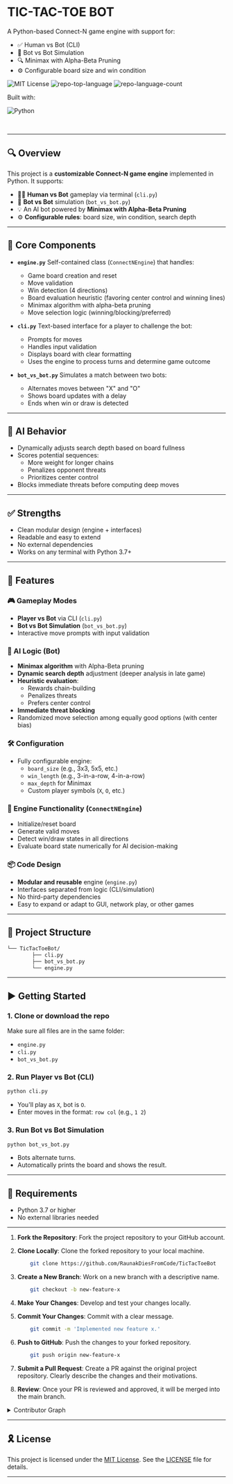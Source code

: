 <div align="left">

# TIC-TAC-TOE BOT

A Python-based Connect-N game engine with support for:

- ✅ Human vs Bot (CLI)
- 🤖 Bot vs Bot Simulation
- 🔍 Minimax with Alpha-Beta Pruning
- ⚙️ Configurable board size and win condition

<p align="left">
    <img src="https://img.shields.io/github/license/RaunakDiesFromCode/TicTacToeBot?style=flat&logo=opensourceinitiative&logoColor=white&color=0080ff&label=License&labelColor=gray&message=MIT" alt="MIT License">
    <img src="https://img.shields.io/github/languages/top/RaunakDiesFromCode/TicTacToeBot?style=flat&color=0080ff" alt="repo-top-language">
    <img src="https://img.shields.io/github/languages/count/RaunakDiesFromCode/TicTacToeBot?style=flat&color=0080ff" alt="repo-language-count">
</p>

<p align="left">Built with:</p>
<p align="left">
    <img src="https://img.shields.io/badge/Python-3776AB.svg?style=flat&logo=Python&logoColor=white" alt="Python">
</p>
</div>

<br clear="right">

---

## 🔍 Overview

This project is a **customizable Connect-N game engine** implemented in Python. It supports:

- 🧑‍💻 **Human vs Bot** gameplay via terminal (`cli.py`)
- 🤖 **Bot vs Bot** simulation (`bot_vs_bot.py`)
- 💡 An AI bot powered by **Minimax with Alpha-Beta Pruning**
- ⚙️ **Configurable rules**: board size, win condition, search depth

---

## 🔧 Core Components

- **`engine.py`**
    Self-contained class (`ConnectNEngine`) that handles:
    - Game board creation and reset
    - Move validation
    - Win detection (4 directions)
    - Board evaluation heuristic (favoring center control and winning lines)
    - Minimax algorithm with alpha-beta pruning
    - Move selection logic (winning/blocking/preferred)

- **`cli.py`**
    Text-based interface for a player to challenge the bot:
    - Prompts for moves
    - Handles input validation
    - Displays board with clear formatting
    - Uses the engine to process turns and determine game outcome

- **`bot_vs_bot.py`**
    Simulates a match between two bots:
    - Alternates moves between "X" and "O"
    - Shows board updates with a delay
    - Ends when win or draw is detected

---

## 🧠 AI Behavior

- Dynamically adjusts search depth based on board fullness
- Scores potential sequences:
    - More weight for longer chains
    - Penalizes opponent threats
    - Prioritizes center control
- Blocks immediate threats before computing deep moves

---

## ✅ Strengths

- Clean modular design (engine + interfaces)
- Readable and easy to extend
- No external dependencies
- Works on any terminal with Python 3.7+

---

## 👾 Features

### 🎮 Gameplay Modes

- **Player vs Bot** via CLI (`cli.py`)
- **Bot vs Bot Simulation** (`bot_vs_bot.py`)
- Interactive move prompts with input validation

### 🧠 AI Logic (Bot)

- **Minimax algorithm** with Alpha-Beta pruning
- **Dynamic search depth** adjustment (deeper analysis in late game)
- **Heuristic evaluation**:
    - Rewards chain-building
    - Penalizes threats
    - Prefers center control
- **Immediate threat blocking**
- Randomized move selection among equally good options (with center bias)

### 🛠️ Configuration

- Fully configurable engine:
    - `board_size` (e.g., 3x3, 5x5, etc.)
    - `win_length` (e.g., 3-in-a-row, 4-in-a-row)
    - `max_depth` for Minimax
    - Custom player symbols (`X`, `O`, etc.)

### 🧩 Engine Functionality (`ConnectNEngine`)

- Initialize/reset board
- Generate valid moves
- Detect win/draw states in all directions
- Evaluate board state numerically for AI decision-making

### 📦 Code Design

- **Modular and reusable** engine (`engine.py`)
- Interfaces separated from logic (CLI/simulation)
- No third-party dependencies
- Easy to expand or adapt to GUI, network play, or other games

---

## 📁 Project Structure

```sh
└── TicTacToeBot/
        ├── cli.py
        ├── bot_vs_bot.py
        └── engine.py
```

---

## ▶️ Getting Started

### 1. Clone or download the repo

Make sure all files are in the same folder:

- `engine.py`
- `cli.py`
- `bot_vs_bot.py`

### 2. Run Player vs Bot (CLI)

```bash
python cli.py
```

- You'll play as `X`, bot is `O`.
- Enter moves in the format: `row col` (e.g., `1 2`)

### 3. Run Bot vs Bot Simulation

```bash
python bot_vs_bot.py
```

- Bots alternate turns.
- Automatically prints the board and shows the result.

---

## 📝 Requirements

- Python 3.7 or higher
- No external libraries needed

---

1. **Fork the Repository**: Fork the project repository to your GitHub account.
2. **Clone Locally**: Clone the forked repository to your local machine.

    ```sh
        git clone https://github.com/RaunakDiesFromCode/TicTacToeBot
    ```

3. **Create a New Branch**: Work on a new branch with a descriptive name.

    ```sh
        git checkout -b new-feature-x
    ```

4. **Make Your Changes**: Develop and test your changes locally.
5. **Commit Your Changes**: Commit with a clear message.

    ```sh
        git commit -m 'Implemented new feature x.'
    ```

6. **Push to GitHub**: Push the changes to your forked repository.

    ```sh
        git push origin new-feature-x
    ```

7. **Submit a Pull Request**: Create a PR against the original project repository. Clearly describe the changes and their motivations.
8. **Review**: Once your PR is reviewed and approved, it will be merged into the main branch.

</details>

<details>
<summary>Contributor Graph</summary>
<br>
<p align="left">
     <a href="https://github.com/RaunakDiesFromCode/TicTacToeBot/graphs/contributors">
            <img src="https://contrib.rocks/image?repo=RaunakDiesFromCode/TicTacToeBot" alt="Contributors">
     </a>
</p>
</details>

---

## 🎗 License

This project is licensed under the [MIT License](https://choosealicense.com/licenses/mit/). See the [LICENSE](https://github.com/RaunakDiesFromCode/TicTacToeBot/blob/main/LICENSE) file for details.

---

